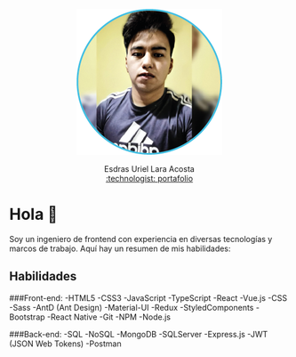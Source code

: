 <p width="250" align="center">
  <img src="profilePicture.png" alt="Mi Foto">
</p>

<p width="250" align="center">
 Esdras Uriel Lara Acosta <br/>
 <a href="https://portafolio-uriellara.netlify.app/">
:technologist: portafolio
</a>

</p>

# Hola 👋

Soy un ingeniero de frontend con experiencia en diversas tecnologías y marcos de trabajo. Aquí hay un resumen de mis habilidades:

## Habilidades

###Front-end:
-HTML5
-CSS3
-JavaScript
-TypeScript
-React
-Vue.js
-CSS
-Sass
-AntD (Ant Design)
-Material-UI
-Redux
-StyledComponents
-Bootstrap
-React Native
-Git
-NPM
-Node.js 

###Back-end:
-SQL
-NoSQL
-MongoDB
-SQLServer
-Express.js
-JWT (JSON Web Tokens)
-Postman
